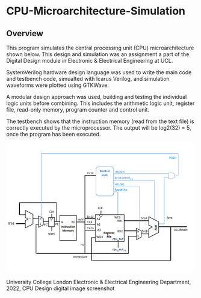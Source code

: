 # CPU-Microarchitecture-Simulation

## Overview
This program simulates the central processing unit (CPU) microarchitecture shown below. This design and simulation was an assignment a part of the Digital Design module in Electronic & Electrical Engineering at UCL. 

SystemVerilog hardware design language was used to write the main code and testbench code, simualted with Icarus Verilog, and simulation waveforms were plotted using GTKWave.

A modular design approach was used, building and testing the individual logic units before combining. This includes the arithmetic logic unit, register file, read-only memory, program counter and control unit.

The testbench shows that the instruction memory (read from the text file) is correctly executed by the microprocessor. The output will be log2(32) = 5, once the program has been executed. 

![CPU-Microarchitecture-Simulation/cpu-architecure.png](https://github.com/RonaldoBaker/CPU-Microarchitecture-Simulation/blob/main/cpu-architecture.png)

University College London Electronic & Electrical Engineering Department, 2022, CPU Design digital image screenshot

